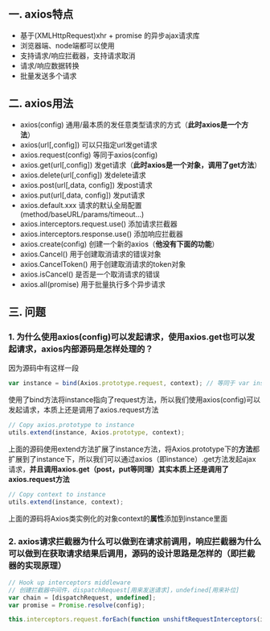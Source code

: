 ## 一. axios特点
- 基于(XMLHttpRequest)xhr + promise 的异步ajax请求库
- 浏览器端、node端都可以使用
- 支持请求/响应拦截器，支持请求取消
- 请求/响应数据转换
- 批量发送多个请求

## 二. axios用法
- axios(config)                         通用/最本质的发任意类型请求的方式（**此时axios是一个方法**）
- axios(url[,config])                   可以只指定url发get请求
- axios.request(config)                 等同于axios(config)
- axios.get(url[,config])               发get请求（**此时axios是一个对象，调用了get方法**）
- axios.delete(url[,config])            发delete请求
- axios.post(url[,data, config])        发post请求
- axios.put(url[,data, config])         发put请求
- axios.default.xxx                     请求的默认全局配置(method/baseURL/params/timeout...)
- axios.interceptors.request.use()      添加请求拦截器
- axios.interceptors.response.use()     添加响应拦截器
- axios.create(config)                  创建一个新的axios（**他没有下面的功能**）
- axios.Cancel()                        用于创建取消请求的错误对象
- axios.CancelToken()                   用于创建取消请求的token对象
- axios.isCancel()                      是否是一个取消请求的错误
- axios.all(promise)                    用于批量执行多个异步请求

## 三. 问题
### 1. 为什么使用axios(config)可以发起请求，使用axios.get也可以发起请求，axios内部源码是怎样处理的？
因为源码中有这样一段
```javascript
var instance = bind(Axios.prototype.request, context); // 等同于 var instance = Axios.prototype.request.bind(context)
```
使用了bind方法将instance指向了request方法，所以我们使用axios(config)可以发起请求，本质上还是调用了axios.request方法

```javascript
// Copy axios.prototype to instance
utils.extend(instance, Axios.prototype, context);
```
上面的源码使用extend方法扩展了instance方法，将Axios.prototype下的**方法**都扩展到了instance下，所以我们可以通过axios（即instance）.get方法发起ajax请求，**并且调用axios.get（post，put等同理）其实本质上还是调用了axios.request方法**

```javascript
// Copy context to instance
utils.extend(instance, context);
```
上面的源码将Axios类实例化的对象context的**属性**添加到instance里面

### 2. axios请求拦截器为什么可以做到在请求前调用，响应拦截器为什么可以做到在获取请求结果后调用，源码的设计思路是怎样的（即拦截器的实现原理）
```javascript
// Hook up interceptors middleware
// 创建拦截器中间件，dispatchRequest[用来发送请求]，undefined[用来补位]
var chain = [dispatchRequest, undefined];
var promise = Promise.resolve(config);

this.interceptors.request.forEach(function unshiftRequestInterceptors(interceptor) {
